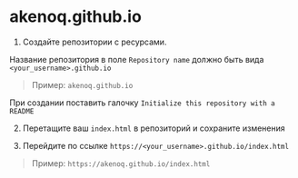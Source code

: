 # akenoq.github.io

1. Создайте репозитории с ресурсами.

Название репозитория в поле `Repository name` должно быть вида `<your_username>.github.io`

> Пример: `akenoq.github.io`

При создании поставить галочку `Initialize this repository with a README`

2. Перетащите ваш `index.html` в репозиторий и сохраните изменения

3. Перейдите по ссылке `https://<your_username>.github.io/index.html`

> Пример: `https://akenoq.github.io/index.html`
